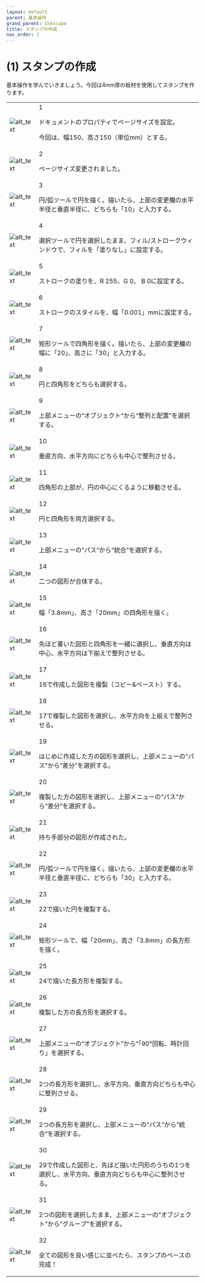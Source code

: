 ```yaml
---
layout: default
parent: 基本操作
grand_parent: Inkscape
title: スタンプの作成
nav_order: 1
---
```



# **(1) スタンプの作成**

基本操作を学んでいきましょう。今回は4mm厚の板材を使用してスタンプを作ります。


<table>
  <tr>
   <td>

<img src="assets/image37.png" width="" alt="alt_text" title="image_tooltip">

   </td>
   <td>1
<p>
ドキュメントのプロパティでページサイズを設定。

今回は、幅150、高さ150（単位mm）とする。
   </td>
  </tr>
  <tr>
   <td>



<img src="assets/image44.png" width="" alt="alt_text" title="image_tooltip">

   </td>
   <td>2
<p>
ページサイズ変更されました。
   </td>
  </tr>
  <tr>
   <td>



<img src="assets/image21.png" width="" alt="alt_text" title="image_tooltip">

   </td>
   <td>3
<p>
円/弧ツールで円を描く。描いたら、上部の変更欄の水平半径と垂直半径に、どちらも「10」と入力する。
   </td>
  </tr>
  <tr>
   <td>



<img src="assets/image34.png" width="" alt="alt_text" title="image_tooltip">

   </td>
   <td>4
<p>
選択ツールで円を選択したまま、フィル/ストロークウィンドウで、フィルを「塗りなし」に設定する。
   </td>
  </tr>
  <tr>
   <td>



<img src="assets/image20.png" width="" alt="alt_text" title="image_tooltip">

   </td>
   <td>5
<p>
ストロークの塗りを、R 255、G 0、 B 0に設定する。
   </td>
  </tr>
  <tr>
   <td>



<img src="assets/image12.png" width="" alt="alt_text" title="image_tooltip">

   </td>
   <td>6
<p>
ストロークのスタイルを、幅「0.001」mmに設定する。
   </td>
  </tr>
  <tr>
   <td>



<img src="assets/image2.png" width="" alt="alt_text" title="image_tooltip">

   </td>
   <td>7
<p>
矩形ツールで四角形を描く。描いたら、上部の変更欄の幅に「20」、高さに「30」と入力する。
   </td>
  </tr>
  <tr>
   <td>



<img src="assets/image19.png" width="" alt="alt_text" title="image_tooltip">

   </td>
   <td>8
<p>
円と四角形をどちらも選択する。
   </td>
  </tr>
  <tr>
   <td>



<img src="assets/image26.png" width="" alt="alt_text" title="image_tooltip">

   </td>
   <td>9
<p>
上部メニューの“オブジェクト”から“整列と配置”を選択する。
   </td>
  </tr>
  <tr>
   <td>



<img src="assets/image1.png" width="" alt="alt_text" title="image_tooltip">

   </td>
   <td>10
<p>
垂直方向、水平方向にどちらも中心で整列させる。
   </td>
  </tr>
  <tr>
   <td>



<img src="assets/image4.png" width="" alt="alt_text" title="image_tooltip">

   </td>
   <td>11
<p>
四角形の上部が、円の中心にくるように移動させる。
   </td>
  </tr>
  <tr>
   <td>



<img src="assets/image11.png" width="" alt="alt_text" title="image_tooltip">

   </td>
   <td>12
<p>
円と四角形を両方選択する。
   </td>
  </tr>
  <tr>
   <td>



<img src="assets/image7.png" width="" alt="alt_text" title="image_tooltip">

   </td>
   <td>13
<p>
上部メニューの“パス”から“統合”を選択する。
   </td>
  </tr>
  <tr>
   <td>



<img src="assets/image17.png" width="" alt="alt_text" title="image_tooltip">

   </td>
   <td>14
<p>
二つの図形が合体する。
   </td>
  </tr>
  <tr>
   <td>



<img src="assets/image5.png" width="" alt="alt_text" title="image_tooltip">

   </td>
   <td>15
<p>
幅「3.8mm」、高さ「20mm」の四角形を描く。
   </td>
  </tr>
  <tr>
   <td>



<img src="assets/image10.png" width="" alt="alt_text" title="image_tooltip">

   </td>
   <td>16
<p>
先ほど書いた図形と四角形を一緒に選択し、垂直方向は中心、水平方向は下揃えで整列させる。
   </td>
  </tr>
  <tr>
   <td>



<img src="assets/image41.png" width="" alt="alt_text" title="image_tooltip">

   </td>
   <td>17
<p>
16で作成した図形を複製（コピー&ペースト）する。
   </td>
  </tr>
  <tr>
   <td>



<img src="assets/image3.png" width="" alt="alt_text" title="image_tooltip">

   </td>
   <td>18
<p>
17で複製した図形を選択し、水平方向を上揃えで整列させる。
   </td>
  </tr>
  <tr>
   <td>



<img src="assets/image6.png" width="" alt="alt_text" title="image_tooltip">

   </td>
   <td>19
<p>
はじめに作成した方の図形を選択し、上部メニューの“パス”から“差分”を選択する。
   </td>
  </tr>
  <tr>
   <td>



<img src="assets/image39.png" width="" alt="alt_text" title="image_tooltip">

   </td>
   <td>20
<p>
複製した方の図形を選択し、上部メニューの“パス”から“差分”を選択する。
   </td>
  </tr>
  <tr>
   <td>



<img src="assets/image40.png" width="" alt="alt_text" title="image_tooltip">

   </td>
   <td>21
<p>
持ち手部分の図形が作成された。
   </td>
  </tr>
  <tr>
   <td>



<img src="assets/image15.png" width="" alt="alt_text" title="image_tooltip">

   </td>
   <td>22
<p>
円/弧ツールで円を描く。描いたら、上部の変更欄の水平半径と垂直半径に、どちらも「30」と入力する。
   </td>
  </tr>
  <tr>
   <td>



<img src="assets/image23.png" width="" alt="alt_text" title="image_tooltip">

   </td>
   <td>23
<p>
22で描いた円を複製する。
   </td>
  </tr>
  <tr>
   <td>



<img src="assets/image43.png" width="" alt="alt_text" title="image_tooltip">

   </td>
   <td>24
<p>
矩形ツールで、幅「20mm」、高さ「3.8mm」の長方形を描く。
   </td>
  </tr>
  <tr>
   <td>



<img src="assets/image36.png" width="" alt="alt_text" title="image_tooltip">

   </td>
   <td>25
<p>
24で描いた長方形を複製する。
   </td>
  </tr>
  <tr>
   <td>



<img src="assets/image8.png" width="" alt="alt_text" title="image_tooltip">

   </td>
   <td>26
<p>
複製した方の長方形を選択する。
   </td>
  </tr>
  <tr>
   <td>



<img src="assets/image14.png" width="" alt="alt_text" title="image_tooltip">

   </td>
   <td>27
<p>
上部メニューの“オブジェクト”から“「90°回転、時計回り」を選択する。
   </td>
  </tr>
  <tr>
   <td>



<img src="assets/image18.png" width="" alt="alt_text" title="image_tooltip">

   </td>
   <td>28
<p>
2つの長方形を選択し、水平方向、垂直方向どちらも中心に整列させる。
   </td>
  </tr>
  <tr>
   <td>



<img src="assets/image30.png" width="" alt="alt_text" title="image_tooltip">

   </td>
   <td>29
<p>
2つの長方形を選択し、上部メニューの“パス”から“統合”を選択する。
   </td>
  </tr>
  <tr>
   <td>



<img src="assets/image42.png" width="" alt="alt_text" title="image_tooltip">

   </td>
   <td>30
<p>
29で作成した図形と、先ほど描いた円形のうちの1つを選択し、水平方向、垂直方向どちらも中心に整列させる。
   </td>
  </tr>
  <tr>
   <td>



<img src="assets/image22.png" width="" alt="alt_text" title="image_tooltip">

   </td>
   <td>31
<p>
2つの図形を選択したまま、上部メニューの“オブジェクト”から“グループ”を選択する。
   </td>
  </tr>
  <tr>
   <td>



<img src="assets/image46.png" width="" alt="alt_text" title="image_tooltip">

   </td>
   <td>32
<p>
全ての図形を良い感じに並べたら、スタンプのベースの完成！
   </td>
  </tr>
</table>

